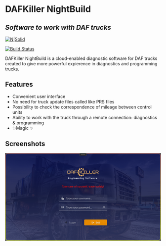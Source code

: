 # DAFKiller NightBuild
## _Software to work with DAF trucks_

[![N|Solid](https://cldup.com/dTxpPi9lDf.thumb.png)](https://nodesource.com/products/nsolid)

[![Build Status](https://travis-ci.org/joemccann/dillinger.svg?branch=master)](https://travis-ci.org/joemccann/dillinger)

DAFKiller NightBuild is a cloud-enabled diagnostic software for DAF trucks created to give more powerful expierence in diagnostics and programming trucks.

## Features
- Convenient user interface
- No need for truck update files called like PRS files
- Possibility to check the correspondence of mileage between control units
- Ability to work with the truck through a remote connection: diagnostics & programming
- ✨Magic ✨

## Screenshots
![Login screen](https://github.com/edleeniko/DAFKiller-NightBuild/blob/master/DAFKiller%20NightBuild/Images/loginScreen.png)

